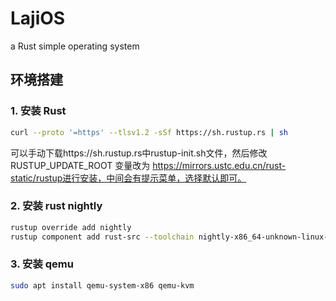 # LajiOS
a Rust simple  operating system

## 环境搭建

### 1. 安装 Rust

```bash
curl --proto '=https' --tlsv1.2 -sSf https://sh.rustup.rs | sh
```

可以手动下载https://sh.rustup.rs中rustup-init.sh文件，然后修改RUSTUP_UPDATE_ROOT 变量改为 https://mirrors.ustc.edu.cn/rust-static/rustup进行安装，中间会有提示菜单，选择默认即可。

### 2. 安装 rust nightly

```bash
rustup override add nightly
rustup component add rust-src --toolchain nightly-x86_64-unknown-linux-gnu
```

### 3. 安装 qemu

```bash
sudo apt install qemu-system-x86 qemu-kvm
```

